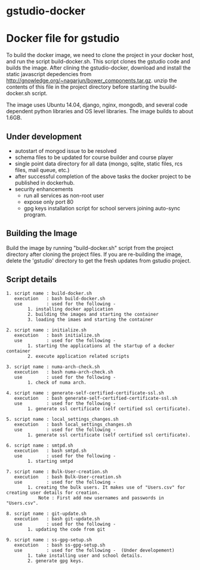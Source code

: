 # gstudio-docker
Docker file for gstudio
=======================

To build the docker image, we need to clone the project in your docker host, and run the script build-docker.sh. This script clones the gstudio code and builds the image. After clining the gstudio-docker, download and install the static javascript depedencies from http://gnowledge.org/~nagarjun/bower_components.tar.gz. unzip the contents of this file in the project directory before starting the buuild-docker.sh script.

The image uses Ubuntu 14.04, django, nginx, mongodb, and several code dependent python libraries and OS level libraries.  The image builds to about 1.6GB.  

Under development
-----------------

- autostart of mongod issue to be resolved
- schema files to be updated for course builder and course player
- single point data directory for all data (mongo, sqlite, static files, rcs files, mail queue, etc.)
- after successful completion of the above tasks the docker project to be published in dockerhub.
- security enhancements
  - run all services as non-root user
  - expose only port 80
  - gpg keys installation script for school servers joining auto-sync program.

Building the Image
------------------

Build the image by running "build-docker.sh" script from the project directory after cloning the project files. If you are re-building the image, delete the 'gstudio' directory to get the fresh updates from gstudio project. 

Script details
---------------------

	1. script name : build-docker.sh
	   execution   : bash build-docker.sh
	   use	       : used for the following -
		    1. installing docker application
		    2. building the images and starting the container
		    3. loading the imaes and starting the container 

	2. script name : initialize.sh
	   execution   : bash initialize.sh
	   use	       : used for the following -
		    1. starting the applications at the startup of a docker container
		    2. execute application related scripts

	3. script name : numa-arch-check.sh
	   execution   : bash numa-arch-check.sh
	   use	       : used for the following -
		    1. check of numa arch.

	4. script name : generate-self-certified-certificate-ssl.sh
	   execution   : bash generate-self-certified-certificate-ssl.sh
	   use	       : used for the following -
		    1. generate ssl certificate (self certified ssl certificate).

	5. script name : local_settings_changes.sh
	   execution   : bash local_settings_changes.sh
	   use	       : used for the following -
		    1. generate ssl certificate (self certified ssl certificate).

	6. script name : smtpd.sh
	   execution   : bash smtpd.sh
	   use	       : used for the following -
		    1. starting smtpd 

	7. script name : Bulk-User-creation.sh
	   execution   : bash Bulk-User-creation.sh
	   use	       : used for the following -
		    1. creating the bulk users. It makes use of "Users.csv" for creating user details for creation.
       		    Note : First add new usernames and passwords in "Users.csv".

	8. script name : git-update.sh
	   execution   : bash git-update.sh
	   use	       : used for the following -
		    1. updating the code from git

	9. script name : ss-gpg-setup.sh
	   execution   : bash ss-gpg-setup.sh
	   use	       : used for the following -  (Under developement)
		    1. take installing user and school details.
		    2. generate gpg keys.
